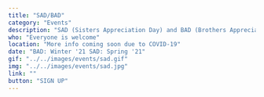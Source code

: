 ```yaml
---
title: "SAD/BAD"
category: "Events"
description: "SAD (Sisters Appreciation Day) and BAD (Brothers Appreciation Day) are the days where we appreciate our fellow sisters and brothers in Christ by setting a day aside for their enjoyment. Activities include fun games, delicious food, class videos, and creative gifts."
who: "Everyone is welcome"
location: "More info coming soon due to COVID-19"
date: "BAD: Winter '21 SAD: Spring '21"
gif: "../../images/events/sad.gif"
img: "../../images/events/sad.jpg"
link: ""
button: "SIGN UP"
---
```

